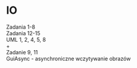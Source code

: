 # IO
Zadania 1-8  
Zadania 12-15  
UML 1, 2, 4, 5, 8  
+  
Zadanie 9, 11  
GuiAsync - asynchroniczne wczytywanie obrazów  

